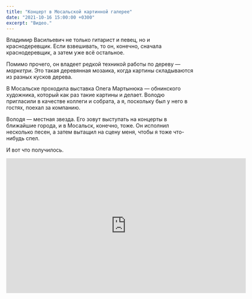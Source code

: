 ```yaml
---
title: "Концерт в Мосальской картинной галерее"
date: "2021-10-16 15:00:00 +0300"
excerpt: "Видео."
---
```


Владимир Васильевич не только гитарист и певец, но и краснодеревщик. Если взвешивать, то он, конечно, сначала краснодеревщик, а затем уже всё остальное.

Помимо прочего, он владеет редкой техникой работы по дереву — *маркетри*. Это такая деревянная мозаика, когда картины складываются из разных кусков дерева.

В Мосальске проходила выставка Олега Мартынюка — обнинского художника, который как раз такие картины и делает. Володю пригласили в качестве коллеги и собрата, а я, поскольку был у него в гостях, поехал за компанию.

Володя —  местная звезда. Его зовут выступать на концерты в ближайшие города, и в Мосальск, конечно, тоже. Он исполнил несколько песен, а затем вытащил на сцену меня, чтобы я тоже что-нибудь спел.

И вот что получилось.

<div class="video-wrapper">
    <iframe src="https://vk.com/video_ext.php?oid=-208001773&id=456239023&hash=1c242fbfa14b454e" width="640" height="360" frameborder="0" allowfullscreen="1" allow="autoplay; encrypted-media; fullscreen; picture-in-picture"></iframe>
</div>
